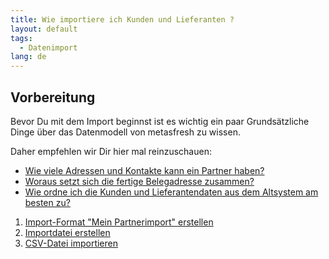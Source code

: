 ```yaml
---
title: Wie importiere ich Kunden und Lieferanten ?
layout: default
tags:
  - Datenimport
lang: de
---
```

## Vorbereitung
Bevor Du mit dem Import beginnst ist es wichtig ein paar Grundsätzliche Dinge über das Datenmodell von metasfresh zu wissen.

Daher empfehlen wir Dir hier mal reinzuschauen:

- [Wie viele Adressen und Kontakte kann ein Partner haben?](Wie_viele_Adressen_und_Kontakte_kann_ein_Partner_haben)
- [Woraus setzt sich die fertige Belegadresse zusammen?](Woraus_setzt_sich_die_fertige_Belegadresse_zusammen)
- [Wie ordne ich die Kunden und Lieferantendaten aus dem Altsystem am besten zu?](Wie_ordne_ich_die_Kunden_und_Lieferantendaten_aus_dem_Altsystem_am_besten_zu)

1. [Import-Format "Mein Partnerimport" erstellen](Wie_definiere_ich_ein_Importformat) 
1. [Importdatei erstellen](Wie_erstelle_ich_eine_Importdatei)
1. [CSV-Datei importieren](Wie_importiere_ich_eine_CSV_Datei)


